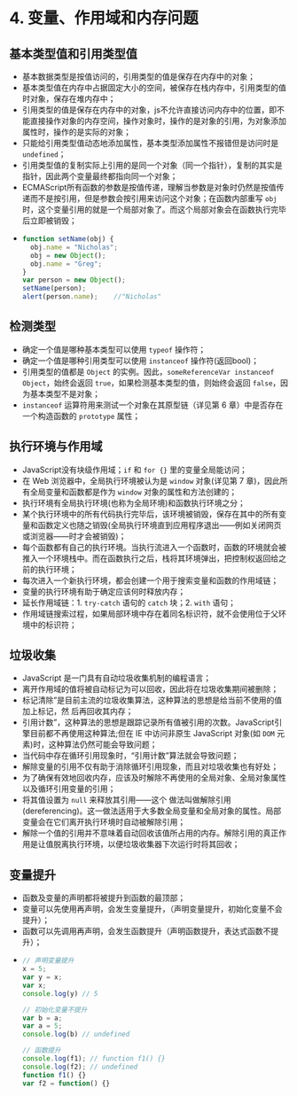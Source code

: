 # 4. 变量、作用域和内存问题

## 基本类型值和引用类型值 <a id="value"></a>

* 基本数据类型是按值访问的，引用类型的值是保存在内存中的对象；
* 基本类型值在内存中占据固定大小的空间，被保存在栈内存中，引用类型的值时对象，保存在堆内存中；
* 引用类型的值是保存在内存中的对象，js不允许直接访问内存中的位置，即不能直接操作对象的内存空间，操作对象时，操作的是对象的引用，为对象添加属性时，操作的是实际的对象；
* 只能给引用类型值动态地添加属性，基本类型添加属性不报错但是访问时是 `undefined`；
* 引用类型值的复制实际上引用的是同一个对象（同一个指针），复制的其实是指针，因此两个变量最终都指向同一个对象；
* ECMAScript所有函数的参数是按值传递，理解当参数是对象时仍然是按值传递而不是按引用，但是参数会按引用来访问这个对象；在函数内部重写 `obj` 时，这个变量引用的就是一个局部对象了。而这个局部对象会在函数执行完毕后立即被销毁；
* ```js
  function setName(obj) { 
    obj.name = "Nicholas"; 
    obj = new Object(); 
    obj.name = "Greg";
  }
  var person = new Object();
  setName(person);
  alert(person.name);    //"Nicholas"  
  ```

## 检测类型 <a id="test-type"></a>

* 确定一个值是哪种基本类型可以使用 `typeof` 操作符；
* 确定一个值是哪种引用类型可以使用 `instanceof` 操作符\(返回bool\)；
* 引用类型的值都是 `Object` 的实例。因此，`someReferenceVar instanceof Object`，始终会返回 `true`，如果检测基本类型的值，则始终会返回 `false`，因为基本类型不是对象；
* `instanceof` 运算符用来测试一个对象在其原型链（详见第 6 章）中是否存在一个构造函数的 `prototype` 属性；

## 执行环境与作用域 <a id="context-scope"></a>

* JavaScript没有块级作用域；`if` 和 `for {}` 里的变量全局能访问；
* 在 Web 浏览器中，全局执行环境被认为是 `window` 对象(详见第 7 章)，因此所有全局变量和函数都是作为 `window` 对象的属性和方法创建的；
* 执行环境有全局执行环境(也称为全局环境)和函数执行环境之分；
* 某个执行环境中的所有代码执行完毕后，该环境被销毁，保存在其中的所有变量和函数定义也随之销毁(全局执行环境直到应用程序退出——例如关闭网页或浏览器——时才会被销毁)；
* 每个函数都有自己的执行环境。当执行流进入一个函数时，函数的环境就会被推入一个环境栈中。而在函数执行之后，栈将其环境弹出，把控制权返回给之前的执行环境；
* 每次进入一个新执行环境，都会创建一个用于搜索变量和函数的作用域链；
* 变量的执行环境有助于确定应该何时释放内存；
* 延长作用域链：1. `try-catch` 语句的 `catch` 块；2. `with` 语句；
* 作用域链搜索过程，如果局部环境中存在着同名标识符，就不会使用位于父环境中的标识符；

## 垃圾收集 <a id="garbage-collection"></a>

* JavaScript 是一门具有自动垃圾收集机制的编程语言；
* 离开作用域的值将被自动标记为可以回收，因此将在垃圾收集期间被删除；
* 标记清除”是目前主流的垃圾收集算法，这种算法的思想是给当前不使用的值加上标记，然
后再回收其内存；
* 引用计数”，这种算法的思想是跟踪记录所有值被引用的次数。JavaScript引擎目前都不再使用这种算法;但在 IE 中访问非原生 JavaScript 对象(如 `DOM` 元素)时，这种算法仍然可能会导致问题；
* 当代码中存在循环引用现象时，“引用计数”算法就会导致问题；
* 解除变量的引用不仅有助于消除循环引用现象，而且对垃圾收集也有好处；
* 为了确保有效地回收内存，应该及时解除不再使用的全局对象、全局对象属性以及循环引用变量的引用；
* 将其值设置为 `null` 来释放其引用——这个 做法叫做解除引用(dereferencing)。这一做法适用于大多数全局变量和全局对象的属性。局部变量会在它们离开执行环境时自动被解除引用；
* 解除一个值的引用并不意味着自动回收该值所占用的内存。解除引用的真正作用是让值脱离执行环境，以便垃圾收集器下次运行时将其回收；

## 变量提升 <a id="hoisting"></a>

* 函数及变量的声明都将被提升到函数的最顶部；
* 变量可以先使用再声明，会发生变量提升，（声明变量提升，初始化变量不会提升）；
* 函数可以先调用再声明，会发生函数提升（声明函数提升，表达式函数不提升）；
* ```js
  // 声明变量提升
  x = 5;
  var y = x;
  var x;
  console.log(y) // 5
  
  // 初始化变量不提升
  var b = a;
  var a = 5;
  console.log(b) // undefined
  
  // 函数提升
  console.log(f1); // function f1() {}   
  console.log(f2); // undefined  
  function f1() {}
  var f2 = function() {}
  ```


